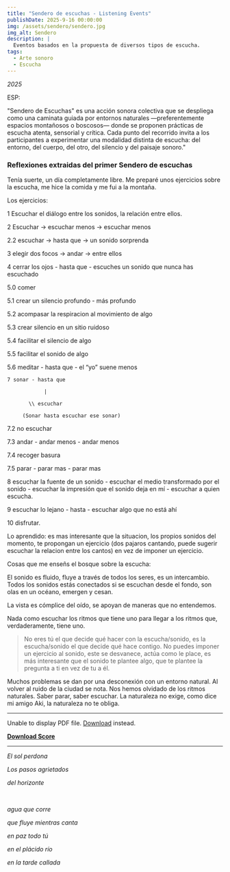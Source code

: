 ```yaml
---
title: "Sendero de escuchas - Listening Events"
publishDate: 2025-9-16 00:00:00
img: /assets/sendero/sendero.jpg
img_alt: Sendero
description: |
  Eventos basados en la propuesta de diversos tipos de escucha.
tags:
  - Arte sonoro
  - Escucha
---
```


*2025*

ESP:

"Sendero de Escuchas" es una acción sonora colectiva que se despliega como una caminata guiada por entornos naturales —preferentemente espacios montañosos o boscosos— donde se proponen prácticas de escucha atenta, sensorial y crítica. Cada punto del recorrido invita a los participantes a experimentar una modalidad distinta de escucha: del entorno, del cuerpo, del otro, del silencio y del paisaje sonoro."


### Reflexiones extraidas del primer Sendero de escuchas

Tenía suerte, un día completamente libre. Me preparé unos ejercicios sobre la escucha, me hice la comida y me fui a la montaña.

Los ejercicios: 

1 Escuchar el diálogo entre los sonidos, la relación entre ellos.

2 Escuchar -> escuchar menos -> escuchar menos

2.2 escuchar -> hasta que -> un sonido sorprenda

3 elegir dos focos -> andar -> entre ellos 

4 cerrar los ojos - hasta que - escuches un sonido que nunca has escuchado

5.0 comer

5.1 crear un silencio profundo - más profundo

5.2 acompasar la respiracion al movimiento de algo

5.3 crear silencio en un sitio ruidoso

5.4 facilitar el silencio de algo

5.5 facilitar el sonido de algo

5.6 meditar - hasta que - el “yo” suene menos

    7 sonar - hasta que 

                |

           \\ escuchar 

         (Sonar hasta escuchar ese sonar)


7.2 no escuchar

7.3 andar - andar menos - andar menos

7.4 recoger basura

7.5 parar - parar mas - parar mas

8 escuchar la fuente de un sonido - escuchar el medio transformado por el sonido - escuchar la impresión que el sonido deja en mí - escuchar a quien escucha.

9 escuchar lo lejano - hasta - escuchar algo que no está ahí

10 disfrutar.


Lo aprendido: es mas interesante que la situacion, los propios sonidos del momento, te propongan un ejercicio (dos pajaros cantando, puede sugerir escuchar la relacion entre los cantos) en vez de imponer un ejercicio.

Cosas que me enseñs el bosque sobre la escucha:

El sonido es fluido, fluye a través de todos los seres, es un intercambio. Todos los sonidos estás conectados si se escuchan desde el fondo, son olas en un océano, emergen y cesan.

La vista es cómplice del oído, se apoyan de maneras que no entendemos. 

Nada como escuchar los ritmos que tiene uno para llegar a los ritmos que, verdaderamente, tiene uno.

>  No eres tú el que decide qué hacer con la escucha/sonido, es la escucha/sonido el que decide qué hace contigo. No puedes imponer un ejercicio al sonido, este se desvanece, actúa como le place, es más interesante que el sonido te plantee algo, que te plantee la pregunta a ti en vez de tu a él.

Muchos problemas se dan por una desconexión con un entorno natural. Al volver al ruido de la ciudad se nota. Nos hemos olvidado de los ritmos naturales. Saber parar, saber escuchar. La naturaleza no exige, como dice mi amigo Aki, la naturaleza no te obliga. 






---



<object data="/assets/sendero/sendero.pdf" type="application/pdf" width="100%" height="600px">
    <p>Unable to display PDF file. <a href="/assets/sendero/sendero.pdf">Download</a> instead.</p>
</object>

[**Download Score**](/assets/sendero/sendero.pdf)



---

*El sol perdona*

*Los pasos agrietados*

*del horizonte*

<br>

*agua que corre*

*que fluye mientras canta*

*en paz todo tú*

*en el plácido río*

*en la tarde callada*